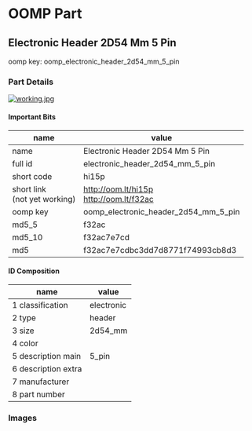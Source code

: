 # OOMP Part  
## Electronic Header 2D54 Mm 5 Pin  
  
oomp key: oomp_electronic_header_2d54_mm_5_pin  
  
### Part Details  
  
[![working.jpg](working_600.jpg)](working.jpg)  
  
#### Important Bits  
| name | value | 
| --- | --- | 
| name | Electronic Header 2D54 Mm 5 Pin | 
| full id | electronic_header_2d54_mm_5_pin | 
| short code | hi15p | 
| short link<br>(not yet working) | http://oom.lt/hi15p<br>http://oom.lt/f32ac | 
| oomp key | oomp_electronic_header_2d54_mm_5_pin | 
| md5_5 | f32ac | 
| md5_10 | f32ac7e7cd | 
| md5 | f32ac7e7cdbc3dd7d8771f74993cb8d3 | 
#### ID Composition  
| name | value | 
| --- | --- | 
| 1 classification | electronic | 
| 2 type | header | 
| 3 size | 2d54_mm | 
| 4 color |  | 
| 5 description main | 5_pin | 
| 6 description extra |  | 
| 7 manufacturer |  | 
| 8 part number |  | 
### Images  
